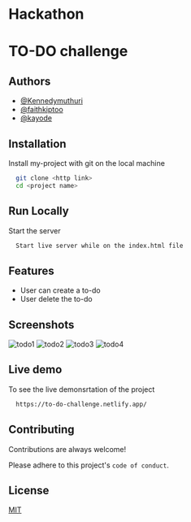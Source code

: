 
# Hackathon
# TO-DO challenge




## Authors

- [@Kennedymuthuri](https://www.github.com/Kennedymuthuri)
- [@faithkiptoo](https://www.github.com/faithkiptoo)
- [@kayode](https://www.github.com/olakad13)


## Installation

Install my-project with git on the local machine

```bash
  git clone <http link>
  cd <project name>
```
    
## Run Locally


Start the server

```bash
  Start live server while on the index.html file

```


## Features

- User can create a to-do
- User delete the to-do



## Screenshots

![todo1](https://user-images.githubusercontent.com/82339780/183999108-4bae8892-4e8d-4031-810a-c784e2c29dcb.png)
![todo2](https://user-images.githubusercontent.com/82339780/183999128-05e256c2-1a7c-4f61-93d1-eeca9113c739.png)
![todo3](https://user-images.githubusercontent.com/82339780/183999143-4d89dcc5-1a18-426b-a5f5-7bc5304763cc.png)
![todo4](https://user-images.githubusercontent.com/82339780/183999154-bad1091f-4e86-4de7-9c40-e4aadfdb6cea.png)
## Live demo

To see the live demonsrtation of the project

```bash
  https://to-do-challenge.netlify.app/
```


## Contributing

Contributions are always welcome!

Please adhere to this project's `code of conduct`.



## License

[MIT](https://choosealicense.com/licenses/mit/)


